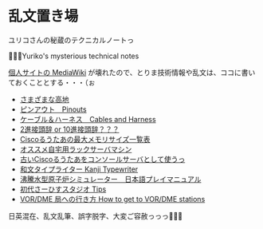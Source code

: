 # 乱文置き場
ユリコさんの秘蔵のテクニカルノートっ

👩🏻‍💻Yuriko's mysterious technical notes

[個人サイトの MediaWiki](https://yuriko.co.nz/w/) が壊れたので、とりま技術情報や乱文は、ココに書いておくこととする・・・（ぉ

* [さまざまな高地](hills_on_battlefield.md)
* [ピンアウト　Pinouts](pinouts.md)
* [ケーブル＆ハーネス　Cables and Harness](cables.md)
* [2進接頭辞 or 10進接頭辞？？？](binary_prefix.md)
* [Ciscoるうたあの最大メモリサイズ一覧表](cisco_max_memory_size.md)
* [オススメ自宅用ラックサーバマシン](recomanded_homeservers.md)
* [古いCiscoるうたあをコンソールサーバとして使うっ](cisco_router_as_console_server.md)
* [和文タイプライター Kanji Typewriter](japanese_kanji_typewriter.md)
* [沸騰水型原子炉シミュレーター　日本語プレイマニュアル](bwr_introduction.md)
* [初代さーひすスタジオ Tips](SurfaceStudio.md)
* [VOR/DME 局への行き方 How to get to VOR/DME stations](Reachng_LORAN_VOR_Stations.md)

日英混在、乱文乱筆、誤字脱字、大変ご容赦っっっ🙇🏻‍♀️
